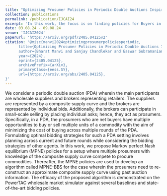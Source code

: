 ```yaml
---
title: "Optimizing Prosumer Policies in Periodic Double Auctions Inspired by Equilibrium Analysis (Extended Version)"
collection: publications
permalink: /publication/IJCAI24
excerpt: 'In this work, the focus is on finding policies for Buyers in Periodic Double Auction using Nash Equilibrium Analysis.'
date: 03.08.24 - 09.08.24
venue: 'IJCAI2024'
paperurl: 'https://arxiv.org/pdf/2405.04125v2'
citation: '@misc{manvi2024optimizingprosumerpoliciesperiodic,
      title={Optimizing Prosumer Policies in Periodic Double Auctions Inspired by Equilibrium Analysis (Extended Version)}, 
      author={Bharat Manvi and Sanjay Chandlekar and Easwar Subramanian},
      year={2024},
      eprint={2405.04125},
      archivePrefix={arXiv},
      primaryClass={eess.SY},
      url={https://arxiv.org/abs/2405.04125}, 
}'
---
```

We consider a periodic double auction (PDA) wherein the main participants are wholesale suppliers and brokers representing retailers. The suppliers are represented by a composite supply curve and the brokers are represented by individual bids. Additionally, the brokers can participate in small-scale selling by placing individual asks; hence, they act as prosumers. Specifically, in a PDA, the prosumers who are net buyers have multiple opportunities to buy or sell multiple units of a commodity with the aim of minimizing the cost of buying across multiple rounds of the PDA. Formulating optimal bidding strategies for such a PDA setting involves planning across current and future rounds while considering the bidding strategies of other agents. In this work, we propose Markov perfect Nash equilibrium (MPNE) policies for a setup where multiple prosumers with knowledge of the composite supply curve compete to procure commodities. Thereafter, the MPNE policies are used to develop an algorithm called MPNE-BBS for the case wherein the prosumers need to re-construct an approximate composite supply curve using past auction information. The efficacy of the proposed algorithm is demonstrated on the PowerTAC wholesale market simulator against several baselines and state-of-the-art bidding policies.

